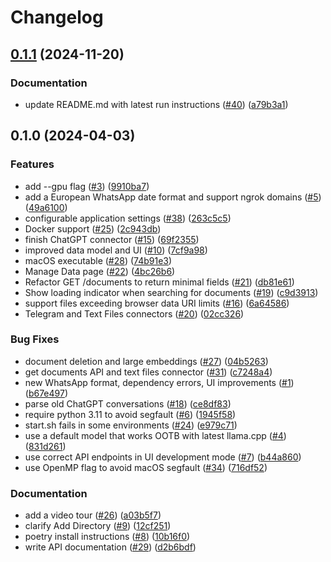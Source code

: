 # Changelog

## [0.1.1](https://github.com/vana-com/personal-server/compare/v0.1.0...v0.1.1) (2024-11-20)


### Documentation

* update README.md with latest run instructions ([#40](https://github.com/vana-com/personal-server/issues/40)) ([a79b3a1](https://github.com/vana-com/personal-server/commit/a79b3a137e2bef07df212f43938668ca7e233f24))

## 0.1.0 (2024-04-03)


### Features

* add --gpu flag ([#3](https://github.com/vana-com/selfie/issues/3)) ([9910ba7](https://github.com/vana-com/selfie/commit/9910ba7dc6afd48e3ff99543f5afb8fe926ebd86))
* add a European WhatsApp date format and support ngrok domains ([#5](https://github.com/vana-com/selfie/issues/5)) ([49a6100](https://github.com/vana-com/selfie/commit/49a61000ff5d1f81bd255ef4d3ebf4ffeaa3cf04))
* configurable application settings ([#38](https://github.com/vana-com/selfie/issues/38)) ([263c5c5](https://github.com/vana-com/selfie/commit/263c5c5203fdcc51ebfbc4fe03f9b73a9d6a6d5e))
* Docker support ([#25](https://github.com/vana-com/selfie/issues/25)) ([2c943db](https://github.com/vana-com/selfie/commit/2c943db9f8e69f5dd68161dce44a1c5f88ba605d))
* finish ChatGPT connector ([#15](https://github.com/vana-com/selfie/issues/15)) ([69f2355](https://github.com/vana-com/selfie/commit/69f235503aac5d79ee57c1ff3833f79f50faaa4c))
* improved data model and UI ([#10](https://github.com/vana-com/selfie/issues/10)) ([7cf9a98](https://github.com/vana-com/selfie/commit/7cf9a9839ccb8980eca5b500141c036935073e64))
* macOS executable ([#28](https://github.com/vana-com/selfie/issues/28)) ([74b91e3](https://github.com/vana-com/selfie/commit/74b91e30f875566fb736a8b7af759dc8717f80e3))
* Manage Data page ([#22](https://github.com/vana-com/selfie/issues/22)) ([4bc26b6](https://github.com/vana-com/selfie/commit/4bc26b65f4ceb42f1b075daec1b72c1c78466dfc))
* Refactor GET /documents to return minimal fields ([#21](https://github.com/vana-com/selfie/issues/21)) ([db81e61](https://github.com/vana-com/selfie/commit/db81e612267655b9af02e49714ba488f555cb577))
* Show loading indicator when searching for documents ([#19](https://github.com/vana-com/selfie/issues/19)) ([c9d3913](https://github.com/vana-com/selfie/commit/c9d39137848e180109ee14d6aa435444cfc6dcd5))
* support files exceeding browser data URI limits ([#16](https://github.com/vana-com/selfie/issues/16)) ([6a64586](https://github.com/vana-com/selfie/commit/6a64586ad845fd8dfa775683d29e91b46bc4b41b))
* Telegram and Text Files connectors ([#20](https://github.com/vana-com/selfie/issues/20)) ([02cc326](https://github.com/vana-com/selfie/commit/02cc3266ab0319fe92be522aff9e649715a35d73))


### Bug Fixes

* document deletion and large embeddings ([#27](https://github.com/vana-com/selfie/issues/27)) ([04b5263](https://github.com/vana-com/selfie/commit/04b5263e342dbfb77d3e0d002423ff49a0ab2f64))
* get documents API and text files connector ([#31](https://github.com/vana-com/selfie/issues/31)) ([c7248a4](https://github.com/vana-com/selfie/commit/c7248a4a3ba762fb6e6d34f99df19a497df4469a))
* new WhatsApp format, dependency errors, UI improvements ([#1](https://github.com/vana-com/selfie/issues/1)) ([b67e497](https://github.com/vana-com/selfie/commit/b67e497c6a977b48ba37471deb58763aa797632d))
* parse old ChatGPT conversations ([#18](https://github.com/vana-com/selfie/issues/18)) ([ce8df83](https://github.com/vana-com/selfie/commit/ce8df836ca7a99a4f34bff70c48a4208921ca8ec))
* require python 3.11 to avoid segfault ([#6](https://github.com/vana-com/selfie/issues/6)) ([1945f58](https://github.com/vana-com/selfie/commit/1945f583d6b3f5533ba07ff0dfd2265a8b6132c2))
* start.sh fails in some environments ([#24](https://github.com/vana-com/selfie/issues/24)) ([e979c71](https://github.com/vana-com/selfie/commit/e979c71eb6c7f576105b0028faeb501005b36369))
* use a default model that works OOTB with latest llama.cpp ([#4](https://github.com/vana-com/selfie/issues/4)) ([831d261](https://github.com/vana-com/selfie/commit/831d261a935c390960bb03eff632e4a8cac1f298))
* use correct API endpoints in UI development mode ([#7](https://github.com/vana-com/selfie/issues/7)) ([b44a860](https://github.com/vana-com/selfie/commit/b44a860ea6ae808b0231c3feda72329ac63c614e))
* use OpenMP flag to avoid macOS segfault ([#34](https://github.com/vana-com/selfie/issues/34)) ([716df52](https://github.com/vana-com/selfie/commit/716df52b517006ef221868420a62da254638b85f))


### Documentation

* add a video tour ([#26](https://github.com/vana-com/selfie/issues/26)) ([a03b5f7](https://github.com/vana-com/selfie/commit/a03b5f735bca2cc2815c3cb72774af4d15ad9c04))
* clarify Add Directory ([#9](https://github.com/vana-com/selfie/issues/9)) ([12cf251](https://github.com/vana-com/selfie/commit/12cf251859cbec0d8ea8580e2f81864203328805))
* poetry install instructions  ([#8](https://github.com/vana-com/selfie/issues/8)) ([10b16f0](https://github.com/vana-com/selfie/commit/10b16f00d7f98286ac9c8ccc52b579802fbcd7ce))
* write API documentation ([#29](https://github.com/vana-com/selfie/issues/29)) ([d2b6bdf](https://github.com/vana-com/selfie/commit/d2b6bdf53669ed6561f240920471f25aa17a288b))
